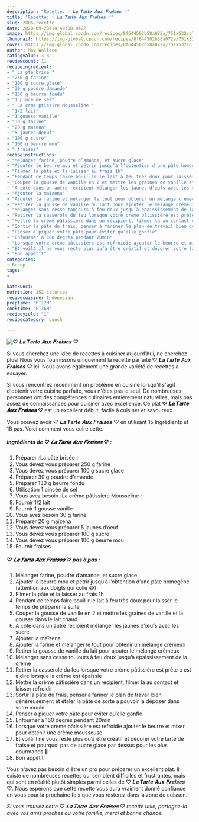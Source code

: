 ```yaml
---
description: "Recette: ♡︎ 𝑳𝒂 𝑻𝒂𝒓𝒕𝒆 𝑨𝒖𝒙 𝑭𝒓𝒂𝒊𝒔𝒆𝒔 ♡︎"
title: "Recette: ♡︎ 𝑳𝒂 𝑻𝒂𝒓𝒕𝒆 𝑨𝒖𝒙 𝑭𝒓𝒂𝒊𝒔𝒆𝒔 ♡︎"
slug: 2806-recette
date: 2020-09-23T14:49:08.042Z
image: https://img-global.cpcdn.com/recipes/8f644502b58a072a/751x532cq70/♡︎-𝑳𝒂-𝑻𝒂𝒓𝒕𝒆-𝑨𝒖𝒙-𝑭𝒓𝒂𝒊𝒔𝒆𝒔-♡︎-photo-principale-de-la-recette.jpg
thumbnail: https://img-global.cpcdn.com/recipes/8f644502b58a072a/751x532cq70/♡︎-𝑳𝒂-𝑻𝒂𝒓𝒕𝒆-𝑨𝒖𝒙-𝑭𝒓𝒂𝒊𝒔𝒆𝒔-♡︎-photo-principale-de-la-recette.jpg
cover: https://img-global.cpcdn.com/recipes/8f644502b58a072a/751x532cq70/♡︎-𝑳𝒂-𝑻𝒂𝒓𝒕𝒆-𝑨𝒖𝒙-𝑭𝒓𝒂𝒊𝒔𝒆𝒔-♡︎-photo-principale-de-la-recette.jpg
author: May Wallace
ratingvalue: 3.8
reviewcount: 11
recipeingredient:
- " La pte brise "
- "250 g farine"
- "100 g sucre glace"
- "30 g poudre damande"
- "130 g beurre fondu"
- "1 pince de sel"
- " La crme ptissire Mousseline "
- "1/2 lait"
- "1 gousse vanille"
- "30 g farine"
- "20 g mazena"
- "5 jaunes doeuf"
- "100 g sucre"
- "100 g beurre mou"
- " fraises"
recipeinstructions:
- "Mélanger farine, poudre d’amande, et sucre glace"
- "Ajouter le beurre mou et pétrir jusqu’à l’obtention d’une pâte homogène (attention aux doigts qui colle 😅)"
- "Filmer la pâte et la laisser au frais 1h"
- "Pendant ce temps faire bouillir le lait à feu très doux pour laisser le temps de préparer la suite"
- "Couper la gousse de vanille en 2 et mettre les graines de vanille et la gousse dans le lait chaud"
- "A côté dans un autre recipient mélanger les jaunes d’œufs avec les sucre"
- "Ajouter la maïzena"
- "Ajouter la farine et mélanger le tout pour obtenir un mélange crémeux"
- "Retirer la gousse de vanille du lait pour ajouter le mélange crémeux"
- "Mélanger sans cesse toujours à feu doux jusqu’à épaississement de la crème"
- "Retirer la casserole du feu lorsque votre crème pâtissière est prête c est à dire lorsque la crème est épaissie"
- "Mettre la crème pâtissière dans un récipient, filmer la au contact et laisser refroidir"
- "Sortir la pâte du frais, penser à fariner le plan de travail bien généreusement et étaler la pâte de sorte a pouvoir la déposer dans votre moule"
- "Penser à piquer votre pâte pour éviter qu’elle gonfle"
- "Enfourner a 160 degrès pendant 20min"
- "Lorsque votre crème pâtissière est refroidie ajouter le beurre et mixer pour obtenir une crème mousseuse"
- "Et voilà il ne vous reste plus qu’à être créatif et décorer votre tarte de fraise et pourquoi pas de sucre glace par dessus pour les plus gourmands 🤗"
- "Bon appétit"
categories:
- Resep
tags:
- 

katakunci:  
nutrition: 252 calories
recipecuisine: Indonesian
preptime: "PT12M"
cooktime: "PT36M"
recipeyield: "1"
recipecategory: Lunch

---
```



![♡︎ 𝑳𝒂 𝑻𝒂𝒓𝒕𝒆 𝑨𝒖𝒙 𝑭𝒓𝒂𝒊𝒔𝒆𝒔 ♡︎](https://img-global.cpcdn.com/recipes/8f644502b58a072a/751x532cq70/♡︎-𝑳𝒂-𝑻𝒂𝒓𝒕𝒆-𝑨𝒖𝒙-𝑭𝒓𝒂𝒊𝒔𝒆𝒔-♡︎-photo-principale-de-la-recette.jpg)

Si vous cherchez une idée de recettes à cuisiner aujourd'hui, ne cherchez plus! Nous vous fournissons uniquement la recette parfaite ♡︎ 𝑳𝒂 𝑻𝒂𝒓𝒕𝒆 𝑨𝒖𝒙 𝑭𝒓𝒂𝒊𝒔𝒆𝒔 ♡︎ ici. Nous avons également une grande variété de recettes à essayer.

Si vous rencontrez récemment un problème en cuisine lorsqu'il s'agit d'obtenir votre cuisine parfaite, vous n'êtes pas le seul. De nombreuses personnes ont des compétences culinaires entièrement naturelles, mais pas assez de connaissances pour cuisiner avec excellence. Ce plat <strong> ♡︎ 𝑳𝒂 𝑻𝒂𝒓𝒕𝒆 𝑨𝒖𝒙 𝑭𝒓𝒂𝒊𝒔𝒆𝒔 ♡︎ </strong> est un excellent début, facile à cuisiner et savoureux.

<!--inarticleads1-->

Vous pouvez avoir ♡︎ 𝑳𝒂 𝑻𝒂𝒓𝒕𝒆 𝑨𝒖𝒙 𝑭𝒓𝒂𝒊𝒔𝒆𝒔 ♡︎ en utilisant 15 Ingrédients et 18 pas. Voici comment vous cuire cette.

##### Ingrédients de ♡︎ 𝑳𝒂 𝑻𝒂𝒓𝒕𝒆 𝑨𝒖𝒙 𝑭𝒓𝒂𝒊𝒔𝒆𝒔 ♡︎ :

1. Préparer  💧La pâte brisée 💧
1. Vous devez vous préparer 250 g farine
1. Vous devez vous préparer 100 g sucre glace
1. Préparer 30 g poudre d’amande
1. Préparer 130 g beurre fondu
1. Utilisation 1 pincée de sel
1. Vous avez besoin  💧La crème pâtissière Mousseline 💧
1. Fournir 1/2 lait
1. Fournir 1 gousse vanille
1. Vous avez besoin 30 g farine
1. Préparer 20 g maïzena
1. Vous devez vous préparer 5 jaunes d’oeuf
1. Vous devez vous préparer 100 g sucre
1. Vous devez vous préparer 100 g beurre mou
1. Fournir  fraises




<!--inarticleads2-->

##### ♡︎ 𝑳𝒂 𝑻𝒂𝒓𝒕𝒆 𝑨𝒖𝒙 𝑭𝒓𝒂𝒊𝒔𝒆𝒔 ♡︎ pas à pas :

1. Mélanger farine, poudre d’amande, et sucre glace
1. Ajouter le beurre mou et pétrir jusqu’à l’obtention d’une pâte homogène (attention aux doigts qui colle 😅)
1. Filmer la pâte et la laisser au frais 1h
1. Pendant ce temps faire bouillir le lait à feu très doux pour laisser le temps de préparer la suite
1. Couper la gousse de vanille en 2 et mettre les graines de vanille et la gousse dans le lait chaud
1. A côté dans un autre recipient mélanger les jaunes d’œufs avec les sucre
1. Ajouter la maïzena
1. Ajouter la farine et mélanger le tout pour obtenir un mélange crémeux
1. Retirer la gousse de vanille du lait pour ajouter le mélange crémeux
1. Mélanger sans cesse toujours à feu doux jusqu’à épaississement de la crème
1. Retirer la casserole du feu lorsque votre crème pâtissière est prête c est à dire lorsque la crème est épaissie
1. Mettre la crème pâtissière dans un récipient, filmer la au contact et laisser refroidir
1. Sortir la pâte du frais, penser à fariner le plan de travail bien généreusement et étaler la pâte de sorte a pouvoir la déposer dans votre moule
1. Penser à piquer votre pâte pour éviter qu’elle gonfle
1. Enfourner a 160 degrès pendant 20min
1. Lorsque votre crème pâtissière est refroidie ajouter le beurre et mixer pour obtenir une crème mousseuse
1. Et voilà il ne vous reste plus qu’à être créatif et décorer votre tarte de fraise et pourquoi pas de sucre glace par dessus pour les plus gourmands 🤗
1. Bon appétit




<!--inarticleads1-->

<p>
Vous n'avez pas besoin d'être un pro pour préparer un excellent plat. Il existe de nombreuses recettes qui semblent difficiles et frustrantes, mais qui sont en réalité plutôt simples parmi celles de ♡︎ 𝑳𝒂 𝑻𝒂𝒓𝒕𝒆 𝑨𝒖𝒙 𝑭𝒓𝒂𝒊𝒔𝒆𝒔 ♡︎. Nous espérons que cette recette vous aura vraiment donné confiance en vous pour la prochaine fois que vous resterez dans la zone de cuisson.
</p>

<p>
<i>Si vous trouvez cette ♡︎ 𝑳𝒂 𝑻𝒂𝒓𝒕𝒆 𝑨𝒖𝒙 𝑭𝒓𝒂𝒊𝒔𝒆𝒔 ♡︎ recette utile, partagez-la avec vos amis proches ou votre famille, merci et bonne chance.</i>
</p>
